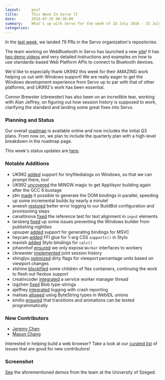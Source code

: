 ```yaml
---
layout:     post
title:      This Week In Servo 72
date:       2016-07-25 00:30:00
summary:    What's up with Servo for the week of 18 July 2016 - 25 July 2016
categories:
---
```


In the [last week](https://github.com/pulls?page=1&q=is%3Apr+is%3Amerged+closed%3A2016-07-18..2016-07-25+user%3Aservo), we landed 79 PRs in the Servo organization's repositories.

The team working on WebBluetooth in Servo has launched a new [site](http://szeged.github.io/servo/)! It has [two demo videos](http://szeged.github.io/servo/demos/) and very detailed instructions and examples on how to use standards-based Web Platform APIs to connect to Bluetooth devices.

We'd like to especially thank UK992 this week for their AMAZING work helping us out with Windows support! We are really eager to get the Windows development experience from Servo up to par with that of other platforms, and UK992's work has been essential.

Connor Brewster (cbrewster) has also been on an incredible tear, working with Alan Jeffrey, on figuring out how session history is supposed to work, clarifying the standard and landing some great fixes into Servo.

### Planning and Status

Our overall [roadmap](https://github.com/servo/servo/wiki/Roadmap) is available online and now includes the initial Q3 plans. From now on, we plan to include the quarterly plan with a high-level breakdown in the roadmap page.

This week's status updates are [here](http://statusupdates.dev.mozaws.net/project/servo).

### Notable Additions

 - UK992 [added](https://github.com/servo/servo/pull/12588) support for tinyfiledialogs on Windows, so that we can prompt there, too!
 - UK992 [uncovered](https://github.com/servo/servo/pull/12573) the MINGW magic to get AppVeyor building again after the GCC 6 bustage
 - jdm [made](https://github.com/servo/servo/pull/12559) it possible to generate the DOM bindings in parallel, speeding up some incremental builds by nearly a minute!
 - aneesh [restored](https://github.com/servo/saltfs/pull/444) better error logging to our BuildBot configuration and provisioning steps
 - canaltinova [fixed](https://github.com/servo/servo/pull/12524) the reference test for text alignment in `input` elements
 - larsberg [fixed](https://github.com/servo/saltfs/pull/441) up some issues preventing the Windows builder from publishing nightlies
 - upsuper [added](https://github.com/servo/servo/pull/12498) support for generating bindings for MSVC
 - heycam [added](https://github.com/servo/servo/pull/12487) FFI glue for 1-arg CSS `supports()` in Stylo
 - manish [added](https://github.com/servo/servo/pull/12465) Stylo bindings for `calc()`
 - johannhof [ensured](https://github.com/servo/servo/pull/12457) we only expose `Worker` interfaces to workers
 - cbrewster [implemented](https://github.com/servo/servo/pull/11866) joint session history
 - shinglyu [optimized](https://github.com/servo/servo/pull/11890) dirty flags for viewport percentage units based on viewport changes
 - stshine [blockified](https://github.com/servo/servo/pull/12361) some children of flex containers, continuing the work to flesh out flexbox support
 - creativcoder [integrated](https://github.com/servo/servo/pull/11727) a service worker manager thread
 - izgzhen [fixed](https://github.com/servo/servo/pull/12400) Blob type-strings
 - ajeffrey [integrated](https://github.com/servo/servo/pull/12468) logging with crash reporting
 - malisas [allowed](https://github.com/servo/servo/pull/12546) using ByteString types in WebIDL unions
 - emilio [ensured](https://github.com/servo/servo/pull/12392) that transitions and animations can be tested programmatically
 
### New Contributors

 - [Jeremy Chen](https://github.com/chenpighead)
 - [Mason Chang](https://github.com/changm)

Interested in helping build a web browser? Take a look at our [curated list](https://starters.servo.org/) of issues that are good for new contributors!

### Screenshot

[See](http://szeged.github.io/servo/) the aforementioned demos from the team at the University of Szeged.
